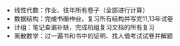 - 线性代数：作业、往年所有卷子（全部进行计算）
- 数据结构：~~完成书面作业~~，复习所有结构并写完11,13年试卷
- 计组：笔记查漏补缺，完成机组复习文档的所有复习
- 离散数学：过一遍书和书中的证明、找人借考试试卷并解题